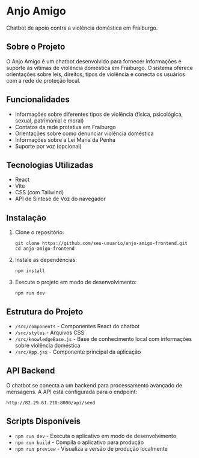 # Anjo Amigo

Chatbot de apoio contra a violência doméstica em Fraiburgo.

## Sobre o Projeto

O Anjo Amigo é um chatbot desenvolvido para fornecer informações e suporte às vítimas de violência doméstica em Fraiburgo. O sistema oferece orientações sobre leis, direitos, tipos de violência e conecta os usuários com a rede de proteção local.

## Funcionalidades

- Informações sobre diferentes tipos de violência (física, psicológica, sexual, patrimonial e moral)
- Contatos da rede protetiva em Fraiburgo
- Orientações sobre como denunciar violência doméstica
- Informações sobre a Lei Maria da Penha
- Suporte por voz (opcional)

## Tecnologias Utilizadas

- React
- Vite
- CSS (com Tailwind)
- API de Síntese de Voz do navegador

## Instalação

1. Clone o repositório:
   ```
   git clone https://github.com/seu-usuario/anjo-amigo-frontend.git
   cd anjo-amigo-frontend
   ```

2. Instale as dependências:
   ```
   npm install
   ```

3. Execute o projeto em modo de desenvolvimento:
   ```
   npm run dev
   ```

## Estrutura do Projeto

- `/src/components` - Componentes React do chatbot
- `/src/styles` - Arquivos CSS
- `/src/knowledgeBase.js` - Base de conhecimento local com informações sobre violência doméstica
- `/src/App.jsx` - Componente principal da aplicação

## API Backend

O chatbot se conecta a um backend para processamento avançado de mensagens. A API está configurada para o endpoint:

```
http://82.29.61.210:8000/api/send
```

## Scripts Disponíveis

- `npm run dev` - Executa o aplicativo em modo de desenvolvimento
- `npm run build` - Compila o aplicativo para produção
- `npm run preview` - Visualiza a versão de produção localmente
